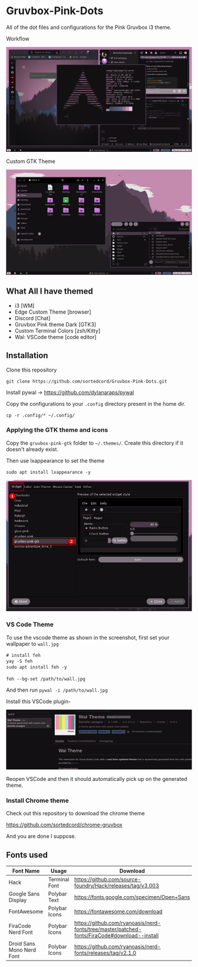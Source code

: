 # Gruvbox-Pink-Dots
All of the dot files and configurations for the Pink Gruvbox i3 theme.

Workflow

![Screenshot](dev.png)

Custom GTK Theme

![GTK](gtk.png)

## What All I have themed

- i3 [WM]
- Edge Custom Theme [browser]
- Discord [Chat]
- Gruvbox Pink theme Dark [GTK3]
- Custom Terminal Colors [zsh/Kitty]
- Wal: VSCode theme [code editor]

## Installation

Clone this repository
``` 
git clone https://github.com/sortedcord/Gruvbox-Pink-Dots.git 
```

Install pywal -> https://github.com/dylanaraps/pywal

Copy the configurations to your `.config` directory present in the home dir.
```
cp -r .config/* ~/.config/
```

### Applying the GTK theme and icons

Copy the `gruvbox-pink-gtk` folder to `~/.themes/`. Create this directory if it doesn't already exist.

Then use lxappearance to set the theme
```
sudo apt install lxappearance -y
```

![GTK](lx.png)

### VS Code Theme

To use the vscode theme as shown in the screenshot, first set your wallpaper to `wall.jpg`
```
# install feh
yay -S feh
sudo apt install feh -y

feh --bg-set /path/to/wall.jpg
```

And then run `pywal -i /path/to/wall.jpg`

Install this VSCode plugin-

![Screenshot](extension.png)

Reopen VSCode and then it should automatically pick up on the generated theme.

### Install Chrome theme

Check out this repository to download the chrome theme

https://github.com/sortedcord/chrome-gruvbox

And you are done I suppose.


## Fonts used

| Font Name                 | Usage         | Download                                                    
|---------------------------|---------------|----------------------------------------------------------------------------------------------|
| Hack                      | Terminal Font | https://github.com/source-foundry/Hack/releases/tag/v3.003                                   |
| Google Sans Display       | Polybar Text  | https://fonts.google.com/specimen/Open+Sans                                                  | 
| FontAwesome               | Polybar Icons | https://fontawesome.com/download                                                             |
| FiraCode Nerd Font        | Polybar Icons | https://github.com/ryanoasis/nerd-fonts/tree/master/patched-fonts/FiraCode#download--install |
| Droid Sans Mono Nerd Font | Polybar Icons | https://github.com/ryanoasis/nerd-fonts/releases/tag/v2.1.0                                  |
